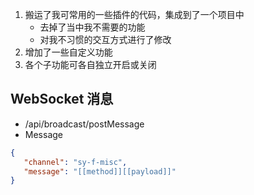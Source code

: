 1. 搬运了我可常用的一些插件的代码，集成到了一个项目中
   - 去掉了当中我不需要的功能
   - 对我不习惯的交互方式进行了修改
2. 增加了一些自定义功能
3. 各个子功能可各自独立开启或关闭


## WebSocket 消息

- /api/broadcast/postMessage
- Message
```json
{
   "channel": "sy-f-misc",
   "message": "[[method]][[payload]]"
}
```
